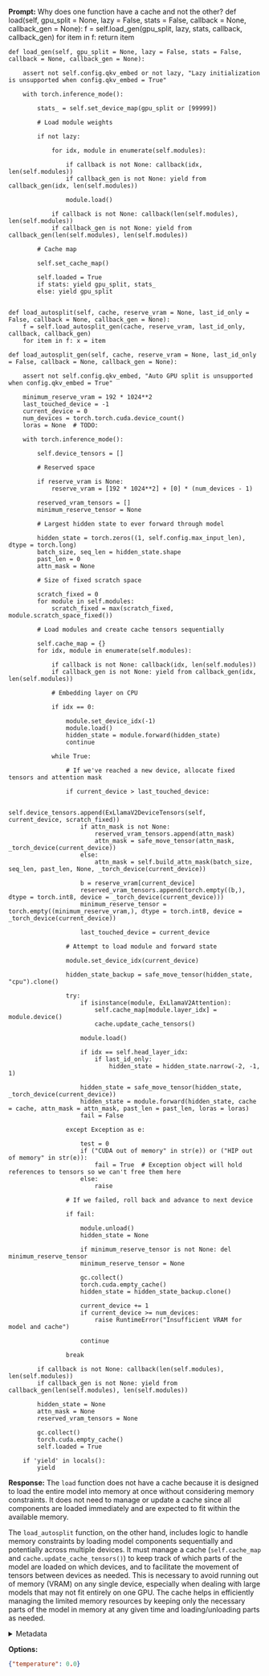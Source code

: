 **Prompt:**
Why does one function have a cache and not the other?
    def load(self, gpu_split = None, lazy = False, stats = False, callback = None, callback_gen = None):
        f = self.load_gen(gpu_split, lazy, stats, callback, callback_gen)
        for item in f: return item

    def load_gen(self, gpu_split = None, lazy = False, stats = False, callback = None, callback_gen = None):

        assert not self.config.qkv_embed or not lazy, "Lazy initialization is unsupported when config.qkv_embed = True"

        with torch.inference_mode():

            stats_ = self.set_device_map(gpu_split or [99999])

            # Load module weights

            if not lazy:

                for idx, module in enumerate(self.modules):

                    if callback is not None: callback(idx, len(self.modules))
                    if callback_gen is not None: yield from callback_gen(idx, len(self.modules))

                    module.load()

                if callback is not None: callback(len(self.modules), len(self.modules))
                if callback_gen is not None: yield from callback_gen(len(self.modules), len(self.modules))

            # Cache map

            self.set_cache_map()

            self.loaded = True
            if stats: yield gpu_split, stats_
            else: yield gpu_split


    def load_autosplit(self, cache, reserve_vram = None, last_id_only = False, callback = None, callback_gen = None):
        f = self.load_autosplit_gen(cache, reserve_vram, last_id_only, callback, callback_gen)
        for item in f: x = item

    def load_autosplit_gen(self, cache, reserve_vram = None, last_id_only = False, callback = None, callback_gen = None):

        assert not self.config.qkv_embed, "Auto GPU split is unsupported when config.qkv_embed = True"

        minimum_reserve_vram = 192 * 1024**2
        last_touched_device = -1
        current_device = 0
        num_devices = torch.torch.cuda.device_count()
        loras = None  # TODO:

        with torch.inference_mode():

            self.device_tensors = []

            # Reserved space

            if reserve_vram is None:
                reserve_vram = [192 * 1024**2] + [0] * (num_devices - 1)

            reserved_vram_tensors = []
            minimum_reserve_tensor = None

            # Largest hidden state to ever forward through model

            hidden_state = torch.zeros((1, self.config.max_input_len), dtype = torch.long)
            batch_size, seq_len = hidden_state.shape
            past_len = 0
            attn_mask = None

            # Size of fixed scratch space

            scratch_fixed = 0
            for module in self.modules:
                scratch_fixed = max(scratch_fixed, module.scratch_space_fixed())

            # Load modules and create cache tensors sequentially

            self.cache_map = {}
            for idx, module in enumerate(self.modules):

                if callback is not None: callback(idx, len(self.modules))
                if callback_gen is not None: yield from callback_gen(idx, len(self.modules))

                # Embedding layer on CPU

                if idx == 0:

                    module.set_device_idx(-1)
                    module.load()
                    hidden_state = module.forward(hidden_state)
                    continue

                while True:

                    # If we've reached a new device, allocate fixed tensors and attention mask

                    if current_device > last_touched_device:

                        self.device_tensors.append(ExLlamaV2DeviceTensors(self, current_device, scratch_fixed))
                        if attn_mask is not None:
                            reserved_vram_tensors.append(attn_mask)
                            attn_mask = safe_move_tensor(attn_mask, _torch_device(current_device))
                        else:
                            attn_mask = self.build_attn_mask(batch_size, seq_len, past_len, None, _torch_device(current_device))

                        b = reserve_vram[current_device]
                        reserved_vram_tensors.append(torch.empty((b,), dtype = torch.int8, device = _torch_device(current_device)))
                        minimum_reserve_tensor = torch.empty((minimum_reserve_vram,), dtype = torch.int8, device = _torch_device(current_device))

                        last_touched_device = current_device

                    # Attempt to load module and forward state

                    module.set_device_idx(current_device)

                    hidden_state_backup = safe_move_tensor(hidden_state, "cpu").clone()

                    try:
                        if isinstance(module, ExLlamaV2Attention):
                            self.cache_map[module.layer_idx] = module.device()
                            cache.update_cache_tensors()

                        module.load()

                        if idx == self.head_layer_idx:
                            if last_id_only:
                                hidden_state = hidden_state.narrow(-2, -1, 1)

                        hidden_state = safe_move_tensor(hidden_state, _torch_device(current_device))
                        hidden_state = module.forward(hidden_state, cache = cache, attn_mask = attn_mask, past_len = past_len, loras = loras)
                        fail = False

                    except Exception as e:

                        test = 0
                        if ("CUDA out of memory" in str(e)) or ("HIP out of memory" in str(e)):
                            fail = True  # Exception object will hold references to tensors so we can't free them here
                        else:
                            raise

                    # If we failed, roll back and advance to next device

                    if fail:

                        module.unload()
                        hidden_state = None

                        if minimum_reserve_tensor is not None: del minimum_reserve_tensor
                        minimum_reserve_tensor = None

                        gc.collect()
                        torch.cuda.empty_cache()
                        hidden_state = hidden_state_backup.clone()

                        current_device += 1
                        if current_device >= num_devices:
                            raise RuntimeError("Insufficient VRAM for model and cache")

                        continue

                    break

            if callback is not None: callback(len(self.modules), len(self.modules))
            if callback_gen is not None: yield from callback_gen(len(self.modules), len(self.modules))

            hidden_state = None
            attn_mask = None
            reserved_vram_tensors = None

            gc.collect()
            torch.cuda.empty_cache()
            self.loaded = True

        if 'yield' in locals():
            yield

**Response:**
The `load` function does not have a cache because it is designed to load the entire model into memory at once without considering memory constraints. It does not need to manage or update a cache since all components are loaded immediately and are expected to fit within the available memory.

The `load_autosplit` function, on the other hand, includes logic to handle memory constraints by loading model components sequentially and potentially across multiple devices. It must manage a cache (`self.cache_map` and `cache.update_cache_tensors()`) to keep track of which parts of the model are loaded on which devices, and to facilitate the movement of tensors between devices as needed. This is necessary to avoid running out of memory (VRAM) on any single device, especially when dealing with large models that may not fit entirely on one GPU. The cache helps in efficiently managing the limited memory resources by keeping only the necessary parts of the model in memory at any given time and loading/unloading parts as needed.

<details><summary>Metadata</summary>

- Duration: 10174 ms
- Datetime: 2023-12-19T20:40:15.638738
- Model: gpt-4-1106-preview

</details>

**Options:**
```json
{"temperature": 0.0}
```

